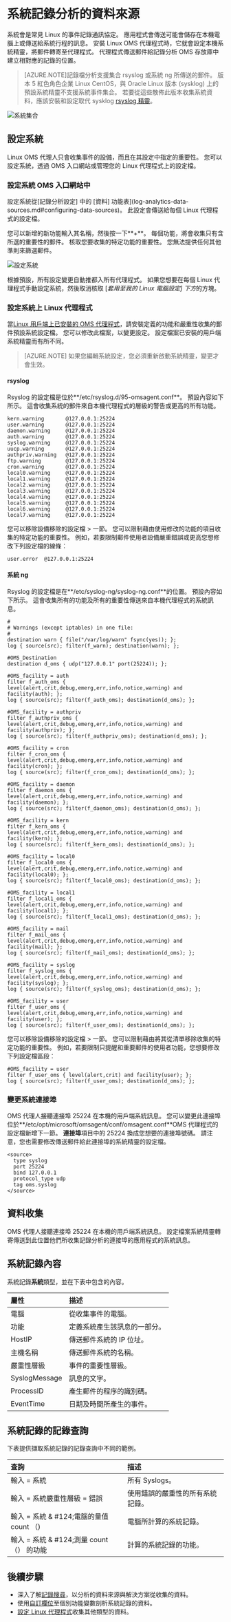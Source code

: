 <properties 
   pageTitle="在記錄檔分析系統郵件 |Microsoft Azure"
   description="系統會是常見 Linux 的事件記錄通訊協定。   本文將說明如何設定系統郵件記錄分析及詳細資料，他們 OMS 存放庫中建立的記錄。"
   services="log-analytics"
   documentationCenter=""
   authors="bwren"
   manager="jwhit"
   editor="tysonn" />
<tags 
   ms.service="log-analytics"
   ms.devlang="na"
   ms.topic="article"
   ms.tgt_pltfrm="na"
   ms.workload="infrastructure-services"
   ms.date="09/06/2016"
   ms.author="bwren" />


# <a name="syslog-data-sources-in-log-analytics"></a>系統記錄分析的資料來源

系統會是常見 Linux 的事件記錄通訊協定。  應用程式會傳送可能會儲存在本機電腦上或傳送給系統行程的訊息。  安裝 Linux OMS 代理程式時，它就會設定本機系統精靈，將郵件轉寄至代理程式。  代理程式傳送郵件給記錄分析 OMS 存放庫中建立相對應的記錄的位置。  

> [AZURE.NOTE]記錄檔分析支援集合 rsyslog 或系統 ng 所傳送的郵件。 版本 5 紅色角色企業 Linux CentOS，與 Oracle Linux 版本 (sysklog) 上的預設系統精靈不支援系統事件集合。 若要從這些散佈此版本收集系統資料，應該安裝和設定取代 sysklog [rsyslog 精靈](http://rsyslog.com)。

![系統集合](media/log-analytics-data-sources-syslog/overview.png)


## <a name="configuring-syslog"></a>設定系統
Linux OMS 代理人只會收集事件的設備，而且在其設定中指定的重要性。  您可以設定系統，透過 OMS 入口網站或管理您的 Linux 代理程式上的設定檔。


### <a name="configure-syslog-in-the-oms-portal"></a>設定系統 OMS 入口網站中

設定系統從[記錄分析設定] 中的 [資料] 功能表](log-analytics-data-sources.md#configuring-data-sources)。  此設定會傳送給每個 Linux 代理程式的設定檔。

您可以新增的新功能輸入其名稱，然後按一下**+**。  每個功能，將會收集只有含所選的重要性的郵件。  核取您要收集的特定功能的重要性。  您無法提供任何其他準則來篩選郵件。

![設定系統](media/log-analytics-data-sources-syslog/configure.png)


根據預設，所有設定變更自動推都入所有代理程式。  如果您想要在每個 Linux 代理程式手動設定系統，然後取消核取 [*套用至我的 Linux 電腦設定] 下方*的方塊。


### <a name="configure-syslog-on-linux-agent"></a>設定系統上 Linux 代理程式

當[Linux 用戶端上已安裝的 OMS 代理程式](log-analytics-linux-agents.md)，請安裝定義的功能和嚴重性收集的郵件預設系統設定檔。  您可以修改此檔案，以變更設定。  設定檔案已安裝的用戶端系統精靈而有所不同。

> [AZURE.NOTE] 如果您編輯系統設定，您必須重新啟動系統精靈，變更才會生效。

#### <a name="rsyslog"></a>rsyslog

Rsyslog 的設定檔是位於**/etc/rsyslog.d/95-omsagent.conf**。  預設內容如下所示。  這會收集系統的郵件來自本機代理程式的層級的警告或更高的所有功能。

    kern.warning       @127.0.0.1:25224
    user.warning       @127.0.0.1:25224
    daemon.warning     @127.0.0.1:25224
    auth.warning       @127.0.0.1:25224
    syslog.warning     @127.0.0.1:25224
    uucp.warning       @127.0.0.1:25224
    authpriv.warning   @127.0.0.1:25224
    ftp.warning        @127.0.0.1:25224
    cron.warning       @127.0.0.1:25224
    local0.warning     @127.0.0.1:25224
    local1.warning     @127.0.0.1:25224
    local2.warning     @127.0.0.1:25224
    local3.warning     @127.0.0.1:25224
    local4.warning     @127.0.0.1:25224
    local5.warning     @127.0.0.1:25224
    local6.warning     @127.0.0.1:25224
    local7.warning     @127.0.0.1:25224

您可以移除設備移除的設定檔 > 一節。  您可以限制藉由使用修改的功能的項目收集的特定功能的重要性。  例如，若要限制郵件使用者設備嚴重錯誤或更高您想修改下列設定檔的線條︰

    user.error  @127.0.0.1:25224


#### <a name="syslog-ng"></a>系統 ng

Rsyslog 的設定檔是在**/etc/syslog-ng/syslog-ng.conf**的位置。  預設內容如下所示。  這會收集所有的功能及所有的重要性傳送來自本機代理程式的系統訊息。   

    #
    # Warnings (except iptables) in one file:
    #
    destination warn { file("/var/log/warn" fsync(yes)); };
    log { source(src); filter(f_warn); destination(warn); };
    
    #OMS_Destination
    destination d_oms { udp("127.0.0.1" port(25224)); };

    #OMS_facility = auth
    filter f_auth_oms { level(alert,crit,debug,emerg,err,info,notice,warning) and facility(auth); };
    log { source(src); filter(f_auth_oms); destination(d_oms); };

    #OMS_facility = authpriv
    filter f_authpriv_oms { level(alert,crit,debug,emerg,err,info,notice,warning) and facility(authpriv); };
    log { source(src); filter(f_authpriv_oms); destination(d_oms); };

    #OMS_facility = cron
    filter f_cron_oms { level(alert,crit,debug,emerg,err,info,notice,warning) and facility(cron); };
    log { source(src); filter(f_cron_oms); destination(d_oms); };

    #OMS_facility = daemon
    filter f_daemon_oms { level(alert,crit,debug,emerg,err,info,notice,warning) and facility(daemon); };
    log { source(src); filter(f_daemon_oms); destination(d_oms); };

    #OMS_facility = kern
    filter f_kern_oms { level(alert,crit,debug,emerg,err,info,notice,warning) and facility(kern); };
    log { source(src); filter(f_kern_oms); destination(d_oms); };
    
    #OMS_facility = local0
    filter f_local0_oms { level(alert,crit,debug,emerg,err,info,notice,warning) and facility(local0); };
    log { source(src); filter(f_local0_oms); destination(d_oms); };
    
    #OMS_facility = local1
    filter f_local1_oms { level(alert,crit,debug,emerg,err,info,notice,warning) and facility(local1); };
    log { source(src); filter(f_local1_oms); destination(d_oms); };
    
    #OMS_facility = mail
    filter f_mail_oms { level(alert,crit,debug,emerg,err,info,notice,warning) and facility(mail); };
    log { source(src); filter(f_mail_oms); destination(d_oms); };
    
    #OMS_facility = syslog
    filter f_syslog_oms { level(alert,crit,debug,emerg,err,info,notice,warning) and facility(syslog); };
    log { source(src); filter(f_syslog_oms); destination(d_oms); };
    
    #OMS_facility = user
    filter f_user_oms { level(alert,crit,debug,emerg,err,info,notice,warning) and facility(user); };
    log { source(src); filter(f_user_oms); destination(d_oms); };

您可以移除設備移除的設定檔 > 一節。  您可以限制藉由將其從清單移除收集的特定功能的重要性。  例如，若要限制只提醒和重要郵件的使用者功能，您想要修改下列設定檔區段︰

    #OMS_facility = user
    filter f_user_oms { level(alert,crit) and facility(user); };
    log { source(src); filter(f_user_oms); destination(d_oms); };


### <a name="changing-the-syslog-port"></a>變更系統連接埠

OMS 代理人接聽連接埠 25224 在本機的用戶端系統訊息。  您可以變更此連接埠位於**/etc/opt/microsoft/omsagent/conf/omsagent.conf**OMS 代理程式的設定檔新增下一節。  **連接埠**項目中的 25224 換成您想要的連接埠號碼。  請注意，您也需要修改傳送郵件給此連接埠的系統精靈的設定檔。

    <source>
      type syslog
      port 25224
      bind 127.0.0.1
      protocol_type udp
      tag oms.syslog
    </source>


## <a name="data-collection"></a>資料收集

OMS 代理人接聽連接埠 25224 在本機的用戶端系統訊息。 設定檔案系統精靈轉寄傳送到此位置他們所收集記錄分析的連接埠的應用程式的系統訊息。


## <a name="syslog-record-properties"></a>系統記錄內容

系統記錄**系統**類型，並在下表中包含的內容。

| 屬性 | 描述 |
|:--|:--|
| 電腦 | 從收集事件的電腦。 |
| 功能 | 定義系統產生該訊息的一部分。 |
| HostIP | 傳送郵件系統的 IP 位址。  |
| 主機名稱 | 傳送郵件系統的名稱。 |
| 嚴重性層級 | 事件的重要性層級。 |
| SyslogMessage | 訊息的文字。 |
| ProcessID | 產生郵件的程序的識別碼。 |
| EventTime | 日期及時間所產生的事件。



## <a name="log-queries-with-syslog-records"></a>系統記錄的記錄查詢

下表提供擷取系統記錄的記錄查詢中不同的範例。

| 查詢 | 描述 |
|:--|:--|
| 輸入 = 系統 | 所有 Syslogs。 |
| 輸入 = 系統嚴重性層級 = 錯誤 | 使用錯誤的嚴重性的所有系統記錄。 |
| 輸入 = 系統 & #124;電腦的量值 count （) | 電腦所計算的系統記錄。 |
| 輸入 = 系統 & #124;測量 count （） 的功能 | 計算的系統記錄的功能。 |

## <a name="next-steps"></a>後續步驟

- 深入了解[記錄搜尋](log-analytics-log-searches.md)，以分析的資料來源與解決方案從收集的資料。 
- 使用[自訂欄位](log-analytics-custom-fields.md)至個別功能變數剖析系統記錄的資料。
- [設定 Linux 代理程式](log-analytics-linux-agents.md)收集其他類型的資料。 
